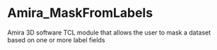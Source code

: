 # Amira_MaskFromLabels
Amira 3D software TCL module that allows the user to mask a dataset based on one or more label fields
